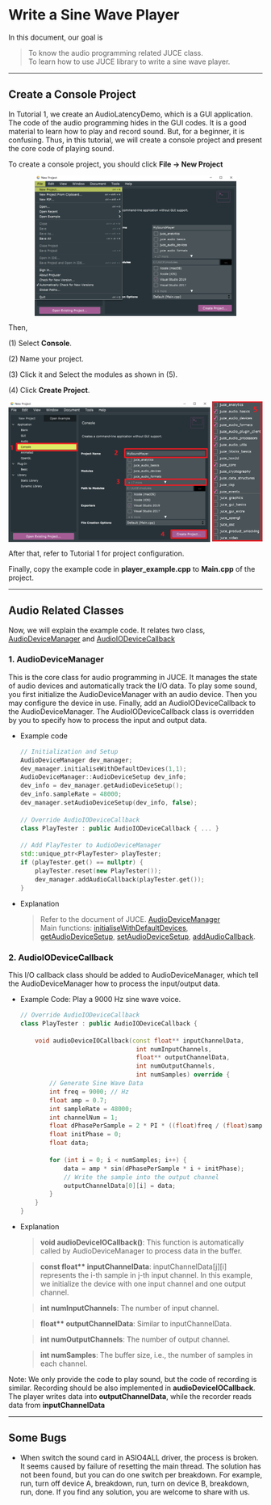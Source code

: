 # Write a Sine Wave Player

In this document, our goal is 
> To know the audio programming related JUCE class. <br/> 
> To learn how to use JUCE library to write a sine wave player.

---

## Create a Console Project

In Tutorial 1, we create an AudioLatencyDemo, which is a GUI application. The code of the audio programming hides in the GUI codes. It is a good material to learn how to play and record sound. But, for a beginner, it is confusing. Thus, in this tutorial, we will create a console project and present the core code of playing sound.

To create a console project, you should click **File -> New Project**
<div  align="center">   
<img src="./fig/projucer_create_new.png" width = "400" alt="projucer_open_example" align=center />
</div>

Then, 

(1) Select **Console**. 

(2) Name your project. 

(3) Click it and Select the modules as shown in (5). 

(4) Click **Create Project**.

<div  align="center">  
<img src="./fig/projucer_create_console.png" width = "400" alt="projucer_example" align=center />
<img src="./fig/projucer_select_modules.png" width = "100" alt="projucer_example" align=center />
</div>

After that, refer to Tutorial 1 for project configuration. 

Finally, copy the example code in **player_example.cpp** to **Main.cpp** of the project.

---

## Audio Related Classes

Now, we will explain the example code. It relates two class, [AudioDeviceManager](#AudioDeviceManager) and [AudioIODeviceCallback](#AudioIODeviceCallback)

<h3 id="AudioDeviceManager">1. AudioDeviceManager </h3>
This is the core class for audio programming in JUCE. It manages the state of audio devices and automatically track the I/O data. To play some sound, you first initialize the AudioDeviceManager with an audio device. Then you may configure the device in use. Finally, add an AudioIODeviceCallback to the AudioDeviceManager. The AudioIODeviceCallback class is overridden by you to specify how to process the input and output data.

- Example code
    ```cpp
    // Initialization and Setup
    AudioDeviceManager dev_manager;
    dev_manager.initialiseWithDefaultDevices(1,1);
    AudioDeviceManager::AudioDeviceSetup dev_info;
    dev_info = dev_manager.getAudioDeviceSetup();
    dev_info.sampleRate = 48000;
    dev_manager.setAudioDeviceSetup(dev_info, false);

    // Override AudioIODeviceCallback
    class PlayTester : public AudioIODeviceCallback { ... }

    // Add PlayTester to AudioDeviceManager
    std::unique_ptr<PlayTester> playTester;
    if (playTester.get() == nullptr) {
        playTester.reset(new PlayTester());
        dev_manager.addAudioCallback(playTester.get());
    }
    ```
- Explanation
    > Refer to the document of JUCE. [AudioDeviceManager](https://docs.juce.com/master/classAudioDeviceManager.html) <br/>
    > Main functions: [initialiseWithDefaultDevices](https://docs.juce.com/master/classAudioDeviceManager.html#aed646db44c76466d8d0e288d56e50691), [getAudioDeviceSetup](https://docs.juce.com/master/classAudioDeviceManager.html#a84855d2826ebd28f1bb61fb77005fb7a), [setAudioDeviceSetup](https://docs.juce.com/master/classAudioDeviceManager.html#aef0249d178aa5448ad2e949ae059c461), [addAudioCallback](https://docs.juce.com/master/classAudioDeviceManager.html#acf3977dcc83f22b7f51091d7ff7b8aff).

<h3 id="AudioIODeviceCallback">2. AudioIODeviceCallback </h3>

This I/O callback class should be added to AudioDeviceManager, which tell the AudioDeviceManager how to process the input/output data.

- Example Code: Play a 9000 Hz sine wave voice.
    ```cpp
    // Override AudioIODeviceCallback
    class PlayTester : public AudioIODeviceCallback { 

        void audioDeviceIOCallback(const float** inputChannelData, 
                                    int numInputChannels,
                                    float** outputChannelData,
                                    int numOutputChannels, 
                                    int numSamples) override {
            // Generate Sine Wave Data
            int freq = 9000; // Hz
            float amp = 0.7;
            int sampleRate = 48000;
            int channelNum = 1;
            float dPhasePerSample = 2 * PI * ((float)freq / (float)sampleRate);
            float initPhase = 0;
            float data;

            for (int i = 0; i < numSamples; i++) {
                data = amp * sin(dPhasePerSample * i + initPhase);
                // Write the sample into the output channel 
                outputChannelData[0][i] = data;
            }
        }
    }
    ```
- Explanation
    > **void audioDeviceIOCallback()**: This function is automatically called by AudioDeviceManager to process data in the buffer.<br/>
    
    > **const float\*\* inputChannelData**:  inputChannelData[j][i] represents the i-th sample in j-th input channel. In this example, we initialize the device with one input channel and one output channel.<br/>

    > **int numInputChannels**: The number of input channel.<br/>

    > **float\*\* outputChannelData**: Similar to inputChannelData.<br/>

    > **int numOutputChannels**: The number of output channel.<br/>
    
    > **int numSamples**: The buffer size, i.e., the number of samples in each channel.<br/>

Note: We only provide the code to play sound, but the code of recording is similar. Recording should be also implemented in **audioDeviceIOCallback**. The player writes data into **outputChannelData**, while the recorder reads data from **inputChannelData**

---

## Some Bugs

- When switch the sound card in ASIO4ALL driver, the process is broken. It seems caused by failure of resetting the main thread. The solution has not been found, but you can do one switch per breakdown. For example, run, turn off device A, breakdown, run, turn on device B, breakdown, run, done. If you find any solution, you are welcome to share with us.